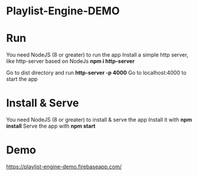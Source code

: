 # Playlist-Engine-DEMO

# Run
You need NodeJS (8 or greater) to run the app
Install a simple http server, like http-server based on NodeJs
    **npm i http-server**

Go to dist directory and run **http-server -p 4000**
Go to localhost:4000 to start the app

# Install & Serve
You need NodeJS (8 or greater) to install & serve the app
Install it with **npm install**
Serve the app with **npm start**

# Demo
https://playlist-engine-demo.firebaseapp.com/